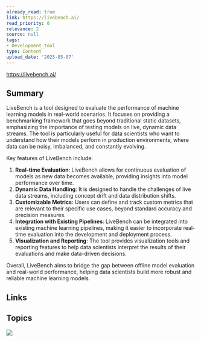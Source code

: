```yaml
---
already_read: true
link: https://livebench.ai/
read_priority: 0
relevance: 2
source: null
tags:
- Development_tool
type: Content
upload_date: '2025-05-07'
---
```


https://livebench.ai/
## Summary

LiveBench is a tool designed to evaluate the performance of machine learning models in real-world scenarios. It focuses on providing a benchmarking framework that goes beyond traditional static datasets, emphasizing the importance of testing models on live, dynamic data streams. The tool is particularly useful for data scientists who want to understand how their models perform in production environments, where data can be noisy, imbalanced, and constantly evolving.

Key features of LiveBench include:

1. **Real-time Evaluation**: LiveBench allows for continuous evaluation of models as new data becomes available, providing insights into model performance over time.
2. **Dynamic Data Handling**: It is designed to handle the challenges of live data streams, including concept drift and data distribution shifts.
3. **Customizable Metrics**: Users can define and track custom metrics that are relevant to their specific use cases, beyond standard accuracy and precision measures.
4. **Integration with Existing Pipelines**: LiveBench can be integrated into existing machine learning pipelines, making it easier to incorporate real-time evaluation into the development and deployment process.
5. **Visualization and Reporting**: The tool provides visualization tools and reporting features to help data scientists interpret the results of their evaluations and make data-driven decisions.

Overall, LiveBench aims to bridge the gap between offline model evaluation and real-world performance, helping data scientists build more robust and reliable machine learning models.
## Links


## Topics

![](topics/Platform/LiveBench)